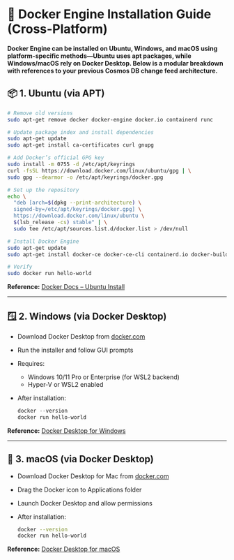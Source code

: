 # 🐳 Docker Engine Installation Guide (Cross-Platform)

**Docker Engine can be installed on Ubuntu, Windows, and macOS using platform-specific methods—Ubuntu uses apt packages, while Windows/macOS rely on Docker Desktop. Below is a modular breakdown with references to your previous Cosmos DB change feed architecture.**

## 📦 1. Ubuntu (via APT)

```bash
# Remove old versions
sudo apt-get remove docker docker-engine docker.io containerd runc

# Update package index and install dependencies
sudo apt-get update
sudo apt-get install ca-certificates curl gnupg

# Add Docker’s official GPG key
sudo install -m 0755 -d /etc/apt/keyrings
curl -fsSL https://download.docker.com/linux/ubuntu/gpg | \
sudo gpg --dearmor -o /etc/apt/keyrings/docker.gpg

# Set up the repository
echo \
  "deb [arch=$(dpkg --print-architecture) \
  signed-by=/etc/apt/keyrings/docker.gpg] \
  https://download.docker.com/linux/ubuntu \
  $(lsb_release -cs) stable" | \
  sudo tee /etc/apt/sources.list.d/docker.list > /dev/null

# Install Docker Engine
sudo apt-get update
sudo apt-get install docker-ce docker-ce-cli containerd.io docker-buildx-plugin docker-compose-plugin

# Verify
sudo docker run hello-world
```

**Reference:** [Docker Docs – Ubuntu Install](https://docs.docker.com/engine/install/ubuntu/)

---

## 🪟 2. Windows (via Docker Desktop)

- Download Docker Desktop from [docker.com](https://docs.docker.com/desktop/install/windows-install/)
- Run the installer and follow GUI prompts
- Requires:
  - Windows 10/11 Pro or Enterprise (for WSL2 backend)
  - Hyper-V or WSL2 enabled
- After installation:

  ```powershell
  docker --version
  docker run hello-world
  ```

**Reference:** [Docker Desktop for Windows](https://docs.docker.com/desktop/install/windows-install/)

---

## 🍎 3. macOS (via Docker Desktop)

- Download Docker Desktop for Mac from [docker.com](https://docs.docker.com/desktop/install/mac-install/)
- Drag the Docker icon to Applications folder
- Launch Docker Desktop and allow permissions
- After installation:

  ```bash
  docker --version
  docker run hello-world
  ```

**Reference:** [Docker Desktop for macOS](https://docs.docker.com/desktop/install/mac-install/)
